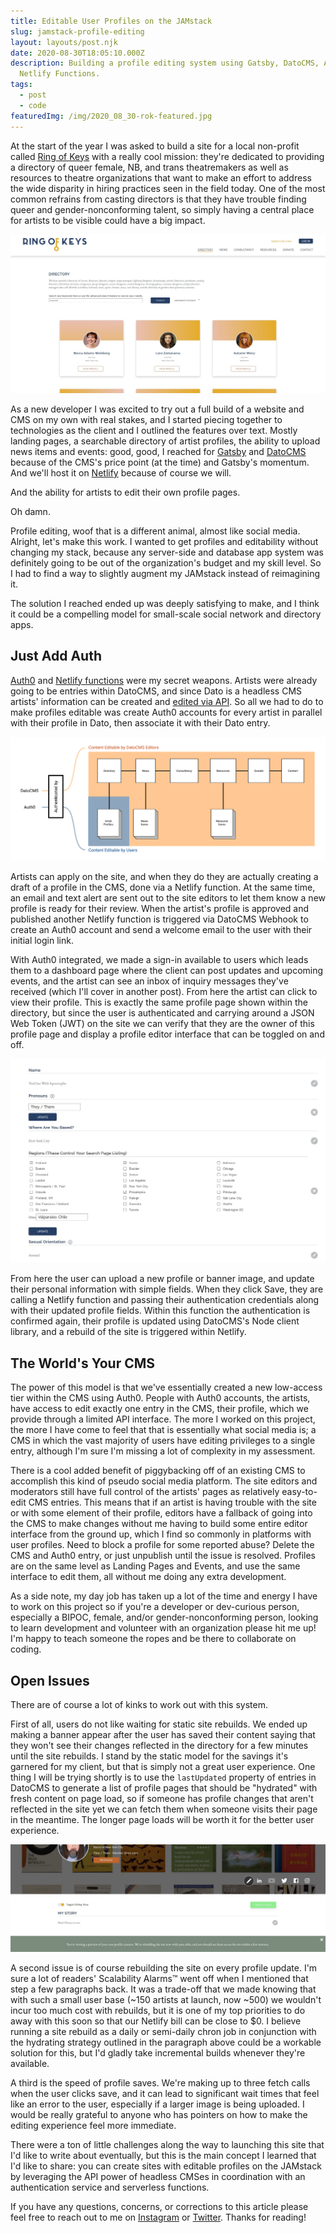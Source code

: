 ```yaml
---
title: Editable User Profiles on the JAMstack
slug: jamstack-profile-editing
layout: layouts/post.njk
date: 2020-08-30T18:05:10.000Z
description: Building a profile editing system using Gatsby, DatoCMS, Auth0, and
  Netlify Functions.
tags:
  - post
  - code
featuredImg: /img/2020_08_30-rok-featured.jpg
---
```


At the start of the year I was asked to build a site for a local non-profit called [Ring of Keys](https://ringofkeys.org) with a really cool mission: they're dedicated to providing a directory of queer female, NB, and trans theatremakers as well as resources to theatre organizations that want to make an effort to address the wide disparity in hiring practices seen in the field today. One of the most common refrains from casting directors is that they have trouble finding queer and gender-nonconforming talent, so simply having a central place for artists to be visible could have a big impact.

![Screenshot of the directory page of RingOfKeys.com. Hey casting directors, they're right here.](/img/2020_08_30-rok-directory.jpg)

As a new developer I was excited to try out a full build of a website and CMS on my own with real stakes, and I started piecing together to technologies as the client and I outlined the features over text. Mostly landing pages, a searchable directory of artist profiles, the ability to upload news items and events: good, good, I reached for [Gatsby](https://gatsbyjs.org) and [DatoCMS](https://datocms.com) because of the CMS's price point (at the time) and Gatsby's momentum. And we'll host it on [Netlify](https://netlify.com) because of course we will.

And the ability for artists to edit their own profile pages.

Oh damn.

Profile editing, woof that is a different animal, almost like social media. Alright, let's make this work. I wanted to get profiles and editability without changing my stack, because any server-side and database app system was definitely going to be out of the organization's budget and my skill level. So I had to find a way to slightly augment my JAMstack instead of reimagining it.

The solution I reached ended up was deeply satisfying to make, and I think it could be a compelling model for small-scale social network and directory apps.

## Just Add Auth

[Auth0](https://auth0.com) and [Netlify functions](https://docs.netlify.com/functions/build-with-javascript/) were my secret weapons. Artists were already going to be entries within DatoCMS, and since Dato is a headless CMS artists' information can be created and [edited via API](https://www.datocms.com/docs/content-management-api). So all we had to do to make profiles editable was create Auth0 accounts for every artist in parallel with their profile in Dato, then associate it with their Dato entry.

![Architecture diagram of the site showing how the whole site is editable by site editors authorized by DatoCMS, and the profile pages are editable by artists authorized by the third-party service Auth0.](/img/2020_08_30-rok-editability.png)

Artists can apply on the site, and when they do they are actually creating a draft of a profile in the CMS, done via a Netlify function. At the same time, an email and text alert are sent out to the site editors to let them know a new profile is ready for their review. When the artist's profile is approved and published another Netlify function is triggered via DatoCMS Webhook to create an Auth0 account and send a welcome email to the user with their initial login link.

With Auth0 integrated, we made a sign-in available to users which leads them to a dashboard page where the client can post updates and upcoming events, and the artist can see an inbox of inquiry messages they've received (which I'll cover in another post). From here the artist can click to view their profile. This is exactly the same profile page shown within the directory, but since the user is authenticated and carrying around a JSON Web Token (JWT) on the site we can verify that they are the owner of this profile page and display a profile editor interface that can be toggled on and off.

![Screenshot of profile editor page showing some of the profile fields that can be edited, such as the artist's cities they work in, their pronouns, and their vocal range.](/img/2020_08_30-rok-editor.jpg)

From here the user can upload a new profile or banner image, and update their personal information with simple fields. When they click Save, they are calling a Netlify function and passing their authentication credentials along with their updated profile fields. Within this function the authentication is confirmed again, their profile is updated using DatoCMS's Node client library, and a rebuild of the site is triggered within Netlify.

## The World's Your CMS

The power of this model is that we've essentially created a new low-access tier within the CMS using Auth0. People with Auth0 accounts, the artists, have access to edit exactly one entry in the CMS, their profile, which we provide through a limited API interface. The more I worked on this project, the more I have come to feel that that is essentially what social media is; a CMS in which the vast majority of users have editing privileges to a single entry, although I'm sure I'm missing a lot of complexity in my assessment.

There is a cool added benefit of piggybacking off of an existing CMS to accomplish this kind of pseudo social media platform. The site editors and moderators still have full control of the artists' pages as relatively easy-to-edit CMS entries. This means that if an artist is having trouble with the site or with some element of their profile, editors have a fallback of going into the CMS to make changes without me having to build some entire editor interface from the ground up, which I find so commonly in platforms with user profiles. Need to block a profile for some reported abuse? Delete the CMS and Auth0 entry, or just unpublish until the issue is resolved. Profiles are on the same level as Landing Pages and Events, and use the same interface to edit them, all without me doing any extra development.

As a side note, my day job has taken up a lot of the time and energy I have to work on this project so if you're a developer or dev-curious person, especially a BIPOC, female, and/or gender-nonconforming person, looking to learn development and volunteer with an organization please hit me up! I'm happy to teach someone the ropes and be there to collaborate on coding.

## Open Issues

There are of course a lot of kinks to work out with this system. 

First of all, users do not like waiting for static site rebuilds. We ended up making a banner appear after the user has saved their content saying that they won't see their changes reflected in the directory for a few minutes until the site rebuilds. I stand by the static model for the savings it's garnered for my client, but that is simply not a great user experience. One thing I will be trying shortly is to use the `lastUpdated` property of entries in DatoCMS to generate a list of profile pages that should be "hydrated" with fresh content on page load, so if someone has profile changes that aren't reflected in the site yet we can fetch them when someone visits their page in the meantime. The longer page loads will be worth it for the better user experience.

![Screenshot of the banner that appears at the bottom of a profile page after editing it, which reads "Your'e viewing a preview of your new profile content. We're rebuilding the site now with your edits, and you should see them across the site within a few minutes." Not my favorite bit of UX I've created.](/img/2020_08_30-rok-alert.jpg)

A second issue is of course rebuilding the site on every profile update. I'm sure a lot of readers' Scalability Alarms™ went off when I mentioned that step a few paragraphs back. It was a trade-off that we made knowing that with such a small user base (~150 artists at launch, now ~500) we wouldn't incur too much cost with rebuilds, but it is one of my top priorities to do away with this soon so that our Netlify bill can be close to $0. I believe running a site rebuild as a daily or semi-daily chron job in conjunction with the hydrating strategy outlined in the paragraph above could be a workable solution for this, but I'd gladly take incremental builds whenever they're available.

A third is the speed of profile saves. We're making up to three fetch calls when the user clicks save, and it can lead to significant wait times that feel like an error to the user, especially if a larger image is being uploaded. I would be really grateful to anyone who has pointers on how to make the editing experience feel more immediate.

There were a ton of little challenges along the way to launching this site that I'd like to write about eventually, but this is the main concept I learned that I'd like to share: you can create sites with editable profiles on the JAMstack by leveraging the API power of headless CMSes in coordination with an authentication service and serverless functions.

If you have any questions, concerns, or corrections to this article please feel free to reach out to me on [Instagram](https://instagram.com/franknoirot) or [Twitter](https://twitter.com/frank_noirot). Thanks for reading!
